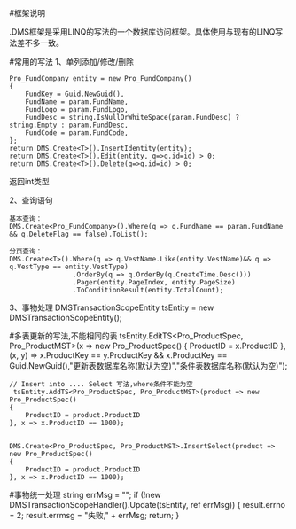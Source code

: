 #框架说明


.DMS框架是采用LINQ的写法的一个数据库访问框架。具体使用与现有的LINQ写法差不多一致。

#常用的写法
1、单列添加/修改/删除   

	Pro_FundCompany entity = new Pro_FundCompany()
	{
		FundKey = Guid.NewGuid(),
		FundName = param.FundName,
		FundLogo = param.FundLogo,
		FundDesc = string.IsNullOrWhiteSpace(param.FundDesc) ? string.Empty : param.FundDesc,
		FundCode = param.FundCode,
	};
	return DMS.Create<T>().InsertIdentity(entity);
	return DMS.Create<T>().Edit(entity, q=>q.id=id) > 0;
	return DMS.Create<T>().Delete(q=>q.id=id) > 0;
	
	
 返回int类型
 
2、查询语句

	基本查询：
	DMS.Create<Pro_FundCompany>().Where(q => q.FundName == param.FundName && q.DeleteFlag == false).ToList();
	
	分页查询： 
	DMS.Create<T>().Where(q => q.VestName.Like(entity.VestName)&& q => q.VestType == entity.VestType)
					.OrderBy(q => q.OrderBy(q.CreateTime.Desc()))
					.Pager(entity.PageIndex, entity.PageSize)
					.ToConditionResult(entity.TotalCount);
 
3、事物处理
DMSTransactionScopeEntity tsEntity = new DMSTransactionScopeEntity();

#多表更新的写法,不能相同的表
	tsEntity.EditTS<Pro_ProductSpec, Pro_ProductMST>(x => new Pro_ProductSpec()
	{
		ProductID = x.ProductID
	}, (x, y) => x.ProductKey == y.ProductKey && x.ProductKey == Guid.NewGuid(),"更新表数据库名称(默认为空)","条件表数据库名称(默认为空)");

	// Insert into .... Select 写法,where条件不能为空
	 tsEntity.AddTS<Pro_ProductSpec, Pro_ProductMST>(product => new Pro_ProductSpec()
	{
		ProductID = product.ProductID
	}, x => x.ProductID == 1000);


	DMS.Create<Pro_ProductSpec, Pro_ProductMST>.InsertSelect(product => new Pro_ProductSpec()
	{
		ProductID = product.ProductID
	}, x => x.ProductID == 1000);

#事物统一处理
	string errMsg = "";
	if (!new DMSTransactionScopeHandler().Update(tsEntity, ref errMsg))
	{
		result.errno = 2;
		result.errmsg = "失败," + errMsg;
		return;
	}

